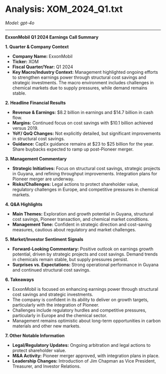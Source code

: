 # Analysis: XOM_2024_Q1.txt

*Model: gpt-4o*

---

**ExxonMobil Q1 2024 Earnings Call Summary**

**1. Quarter & Company Context**
   - **Company Name:** ExxonMobil
   - **Ticker:** XOM
   - **Fiscal Quarter/Year:** Q1 2024
   - **Key Macro/Industry Context:** Management highlighted ongoing efforts to strengthen earnings power through structural cost savings and strategic investments. The macro environment includes challenges in chemical markets due to supply pressures, while demand remains stable.

**2. Headline Financial Results**
   - **Revenue & Earnings:** $8.2 billion in earnings and $14.7 billion in cash flow.
   - **Margins:** Continued focus on cost savings with $10.1 billion achieved versus 2019.
   - **YoY/ QoQ Changes:** Not explicitly detailed, but significant improvements in structural cost savings.
   - **Guidance:** CapEx guidance remains at $23 to $25 billion for the year. Share buybacks expected to ramp up post-Pioneer merger.

**3. Management Commentary**
   - **Strategic Initiatives:** Focus on structural cost savings, strategic projects in Guyana, and refining throughput improvements. Integration plans for Pioneer merger are underway.
   - **Risks/Challenges:** Legal actions to protect shareholder value, regulatory challenges in Europe, and competitive pressures in chemical markets.

**4. Q&A Highlights**
   - **Main Themes:** Exploration and growth potential in Guyana, structural cost savings, Pioneer transaction, and chemical market conditions.
   - **Management Tone:** Confident in strategic direction and cost-saving measures, cautious about regulatory and market challenges.

**5. Market/Investor Sentiment Signals**
   - **Forward-Looking Commentary:** Positive outlook on earnings growth potential, driven by strategic projects and cost savings. Demand trends in chemicals remain stable, but supply pressures persist.
   - **Surprises vs. Expectations:** Strong operational performance in Guyana and continued structural cost savings.

**6. Takeaways**
   - ExxonMobil is focused on enhancing earnings power through structural cost savings and strategic investments.
   - The company is confident in its ability to deliver on growth targets, particularly with the integration of Pioneer.
   - Challenges include regulatory hurdles and competitive pressures, particularly in Europe and the chemical sector.
   - Management remains optimistic about long-term opportunities in carbon materials and other new markets.

**7. Other Notable Information**
   - **Legal/Regulatory Updates:** Ongoing arbitration and legal actions to protect shareholder value.
   - **M&A Activity:** Pioneer merger approved, with integration plans in place.
   - **Leadership Changes:** Introduction of Jim Chapman as Vice President, Treasurer, and Investor Relations.